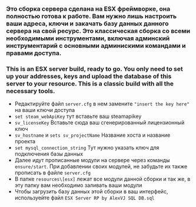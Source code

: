 ### Это сборка сервера сделана на ESX фреймворке, она полностью готова к работе. Вам нужно лишь настроить ваши адреса, ключи и закачать базу данных данного сервера на свой ресурс. Это классическая сборка со всеми необходимыми инструментами, включая админский инструментарий с основными админискими командами и правами доступа.
### This is an ESX server build, ready to go. You only need to set up your addresses, keys and upload the database of this server to your resource. This is a classic build with all the necessary tools.

- Редактируйте файл `server.cfg` в нем замените `"insert the key here"` на ваши ключи доступа
- `set steam_webApiKey` тут вставьте ваш steamapikey
- `sv_licenseKey` Вставьте сюда ваш сгенерированный лицензионный ключ
- `sv_hostname` и `sets sv_projectName` Название хоста и название проекта
- `set mysql_connection_string` Тут нужно указать ключ для подключения базы данных
- Далее идут прописанные модули на сервере через команды `ensure/start`. При добавлении своих модулей, не забудьте их также прописать в файле `server.cfg`
- В папке `resources\[esx]` лежат все модули данной сборки и так же, в эту папку вам необходимо заливать ваши модули
- Чтобы загрузить базу данных этой сборки в ваш интерфейс, используейте файл `ESX Server RP by AlexVJ SQL DB.sql`

